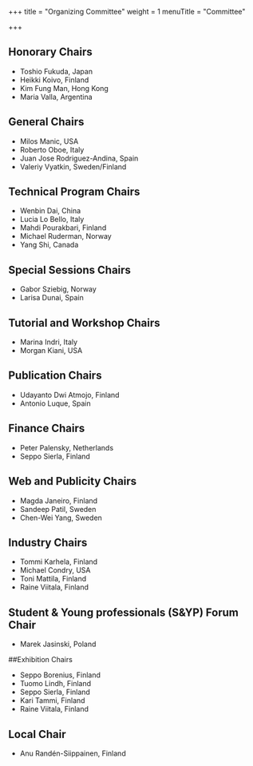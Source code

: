 +++
title = "Organizing Committee"
weight = 1
menuTitle = "Committee"

+++

## Honorary Chairs
* Toshio Fukuda, Japan
* Heikki Koivo, Finland
* Kim Fung Man, Hong Kong
* Maria Valla, Argentina

## General Chairs
* Milos Manic, USA
* Roberto Oboe, Italy
* Juan Jose Rodriguez-Andina, Spain
* Valeriy Vyatkin, Sweden/Finland

## Technical Program Chairs
* Wenbin Dai, China
* Lucia Lo Bello, Italy
* Mahdi Pourakbari, Finland
* Michael Ruderman, Norway
* Yang Shi, Canada

## Special Sessions Chairs
* Gabor Sziebig, Norway
* Larisa Dunai, Spain

## Tutorial and Workshop Chairs
* Marina Indri, Italy
* Morgan Kiani, USA

## Publication Chairs
* Udayanto Dwi Atmojo, Finland
* Antonio Luque, Spain

## Finance Chairs
* Peter Palensky, Netherlands
* Seppo Sierla, Finland

## Web and Publicity Chairs
* Magda Janeiro, Finland
* Sandeep Patil, Sweden
* Chen-Wei Yang, Sweden

## Industry Chairs
* Tommi Karhela, Finland
* Michael Condry, USA
* Toni Mattila, Finland
* Raine Viitala, Finland

## Student & Young professionals (S&YP) Forum Chair
* Marek Jasinski, Poland

##Exhibition Chairs
* Seppo Borenius, Finland
* Tuomo Lindh, Finland
* Seppo Sierla, Finland
* Kari Tammi, Finland
* Raine Viitala, Finland

## Local Chair
* Anu Randén-Siippainen, Finland
